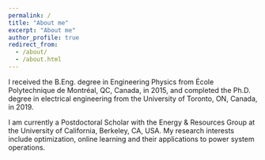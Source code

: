 ```yaml
---
permalink: /
title: "About me"
excerpt: "About me"
author_profile: true
redirect_from: 
  - /about/
  - /about.html
---
```


I received the B.Eng. degree in Engineering Physics from École Polytechnique de Montréal, QC, Canada, in 2015, and completed the Ph.D. degree in electrical engineering from the University of Toronto, ON, Canada, in 2019. 

I am currently a Postdoctoral Scholar with the Energy & Resources Group at the University of California, Berkeley, CA, USA. My research interests include optimization, online learning and their applications to power system operations.

